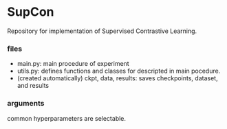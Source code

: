 # SupCon
Repository for implementation of Supervised Contrastive Learning.

### files
+ main.py: main procedure of experiment
+ utils.py: defines functions and classes for descripted in main pocedure.
+ (created automatically) ckpt, data, results: saves checkpoints, dataset, and results

### arguments
common hyperparameters are selectable.
